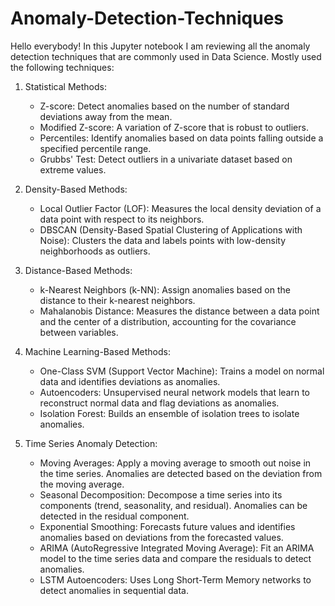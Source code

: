 # Anomaly-Detection-Techniques

Hello everybody! In this Jupyter notebook I am reviewing all the anomaly detection techniques that are commonly used in Data Science. Mostly used the following techniques:

1. Statistical Methods:
   - Z-score: Detect anomalies based on the number of standard deviations away from the mean.
   - Modified Z-score: A variation of Z-score that is robust to outliers.
   - Percentiles: Identify anomalies based on data points falling outside a specified percentile range.
   - Grubbs' Test: Detect outliers in a univariate dataset based on extreme values.


2. Density-Based Methods:
   - Local Outlier Factor (LOF): Measures the local density deviation of a data point with respect to its neighbors.
   - DBSCAN (Density-Based Spatial Clustering of Applications with Noise): Clusters the data and labels points with low-density neighborhoods as outliers.
   

3. Distance-Based Methods:
   - k-Nearest Neighbors (k-NN): Assign anomalies based on the distance to their k-nearest neighbors.
   - Mahalanobis Distance: Measures the distance between a data point and the center of a distribution, accounting for the covariance between variables.


4. Machine Learning-Based Methods:
   - One-Class SVM (Support Vector Machine): Trains a model on normal data and identifies deviations as anomalies.
   - Autoencoders: Unsupervised neural network models that learn to reconstruct normal data and flag deviations as anomalies.
   - Isolation Forest: Builds an ensemble of isolation trees to isolate anomalies.
   

5. Time Series Anomaly Detection:
   - Moving Averages: Apply a moving average to smooth out noise in the time series. Anomalies are detected based on the deviation from the moving average.
   - Seasonal Decomposition: Decompose a time series into its components (trend, seasonality, and residual). Anomalies can be detected in the residual component.
   - Exponential Smoothing: Forecasts future values and identifies anomalies based on deviations from the forecasted values.
   - ARIMA (AutoRegressive Integrated Moving Average): Fit an ARIMA model to the time series data and compare the residuals to detect anomalies.
   - LSTM Autoencoders: Uses Long Short-Term Memory networks to detect anomalies in sequential data.
